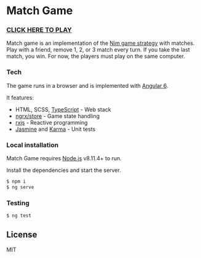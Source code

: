# Match Game

### [CLICK HERE TO PLAY][gameUrl]

Match game is an implementation of the [Nim game strategy][nim] with matches.
Play with a friend, remove 1, 2, or 3 match every turn. If you take the last match, you win.
For now, the players must play on the same computer.

### Tech

The game runs in a browser and is implemented with [Angular 6][Angular 6].

It features: 
* HTML, SCSS, [TypeScript][typescript] - Web stack
* [ngrx/store][store] - Game state handling
* [rxjs][rxjs] - Reactive programming
* [Jasmine][jasmine] and [Karma][karma] - Unit tests


### Local installation

Match Game requires [Node.js](https://nodejs.org/) v8.11.4+ to run.

Install the dependencies and start the server.

```sh
$ npm i
$ ng serve
```

### Testing

```sh
$ ng test
```

License
----
MIT

   [typescript]:  https://www.typescriptlang.org/
   [nim]:  https://en.wikipedia.org/wiki/Nim
   [rxjs]: https://rxjs-dev.firebaseapp.com/
   [store]: <https://github.com/ngrx/platform/blob/master/docs/store/README.md>
   [jasmine]: <https://jasmine.github.io/>
   [karma]: <https://karma-runner.github.io/2.0/index.html>
   [Angular 6]: <https://angular.io/>
   [gameUrl]:  http://d28qa9qdu39ew3.cloudfront.net/
